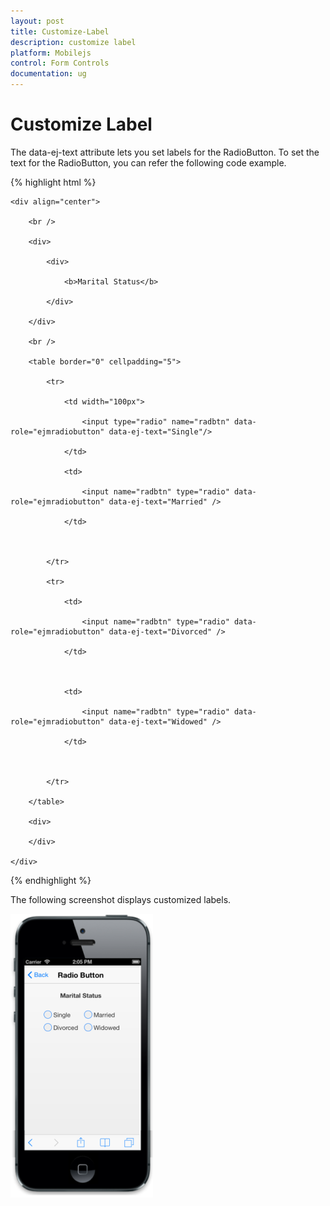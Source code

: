 ```yaml
---
layout: post
title: Customize-Label
description: customize label
platform: Mobilejs
control: Form Controls
documentation: ug
---
```


# Customize Label

The data-ej-text attribute lets you set labels for the RadioButton. To set the text for the RadioButton, you can refer the following code example.

{% highlight html %}



    <div align="center">

        <br />

        <div>

            <div>

                <b>Marital Status</b>

            </div>

        </div>

        <br />

        <table border="0" cellpadding="5">

            <tr>

                <td width="100px">

                    <input type="radio" name="radbtn" data-role="ejmradiobutton" data-ej-text="Single"/>

                </td>

                <td>

                    <input name="radbtn" type="radio" data-role="ejmradiobutton" data-ej-text="Married" />

                </td>



            </tr>

            <tr>

                <td>

                    <input name="radbtn" type="radio" data-role="ejmradiobutton" data-ej-text="Divorced" />

                </td>



                <td>

                    <input name="radbtn" type="radio" data-role="ejmradiobutton" data-ej-text="Widowed" />

                </td>



            </tr>

        </table>

        <div>

        </div>

    </div>

{% endhighlight %}

The following screenshot displays customized labels.

![C:/Users/deepal/AppData/Local/Temp/SNAGHTML201e992b.PNG](Customize-Label_images/Customize-Label_img1.png)